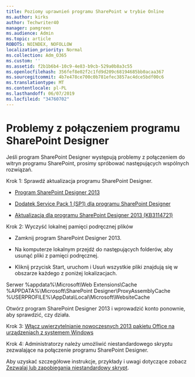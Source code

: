 ```yaml
---
title: Poziomy uprawnień programu SharePoint w trybie Online
ms.author: kirks
author: Techwriter40
manager: pamgreen
ms.audience: Admin
ms.topic: article
ROBOTS: NOINDEX, NOFOLLOW
localization_priority: Normal
ms.collection: Adm_O365
ms.custom: ''
ms.assetid: f2b1b6b4-10c9-4e83-b9cb-529a0b8a3c55
ms.openlocfilehash: 356fef8e02f2c1fd9d209c68194685bb0acaa367
ms.sourcegitcommit: 4b7e478ce700c0b781efec3857ac4dce5bdf00c6
ms.translationtype: MT
ms.contentlocale: pl-PL
ms.lasthandoff: 06/07/2019
ms.locfileid: "34760702"
---
```

# <a name="sharepoint-designer-connection-issues"></a>Problemy z połączeniem programu SharePoint Designer 

Jeśli program SharePoint Designer występują problemy z połączeniem do witryn programu SharePoint, prosimy spróbować następujących wspólnych rozwiązań.

Krok 1: Sprawdź aktualizacja programu SharePoint Designer.

- [Program SharePoint Designer 2013](https://www.microsoft.com/download/details.aspx?id=35491)

- [Dodatek Service Pack 1 (SP1) dla programu SharePoint Designer](https://support.microsoft.com/help/2817441/description-of-microsoft-sharepoint-designer-2013-service-pack-1-sp1)

- [Aktualizacja dla programu SharePoint Designer 2013 (KB3114721)](https://support.microsoft.com/help/3114721/august-2-2016-update-for-sharepoint-designer-2013-kb3114721)

Krok 2: Wyczyść lokalnej pamięci podręcznej plików

- Zamknij program SharePoint Designer 2013.

- Na komputerze lokalnym przejdź do następujących folderów, aby usunąć pliki z pamięci podręcznej.

- Kliknij przycisk Start, uruchom i Usuń wszystkie pliki znajdują się w obszarze każdego z poniżej lokalizacjach.

Serwer %appdata%\Microsoft\Web Extensions\Cache %APPDATA%\Microsoft\SharePoint Designer\ProxyAssemblyCache %USERPROFILE%\AppData\Local\Microsoft\WebsiteCache

Otwórz program SharePoint Designer 2013 i wprowadzić konto ponownie, aby sprawdzić, czy działa.

Krok 3: [Włącz uwierzytelnianie nowoczesnych 2013 pakietu Office na urządzeniach z systemem Windows](https://docs.microsoft.com/office365/admin/security-and-compliance/enable-modern-authentication?redirectSourcePath=/article/Enable-Modern-Authentication-for-Office-2013-on-Windows-devices-7dc1c01a-090f-4971-9677-f1b192d6c910&view=o365-worldwide)

Krok 4: Administratorzy należy umożliwić niestandardowego skryptu zezwalające na połączenie programu SharePoint Designer.

Aby uzyskać szczegółowe instrukcje, przykłady i uwagi dotyczące zobacz [Zezwalaj lub zapobiegania niestandardowy skrypt](https://docs.microsoft.com/sharepoint/allow-or-prevent-custom-script).


